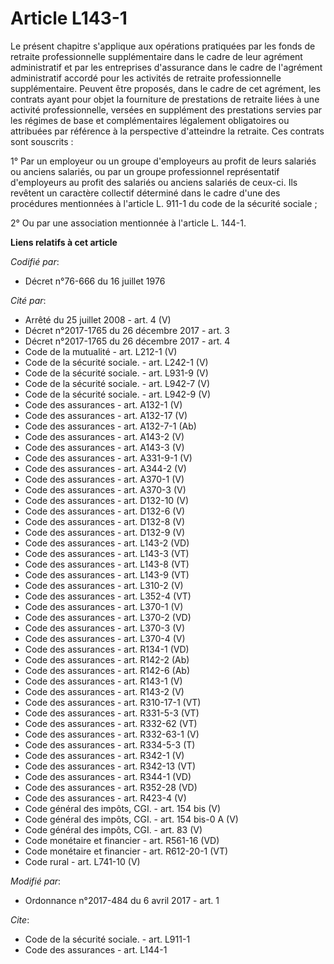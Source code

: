 # Article L143-1

Le présent chapitre s'applique aux opérations pratiquées par les fonds de retraite professionnelle supplémentaire dans le
cadre de leur agrément administratif et par les entreprises d'assurance dans le cadre de l'agrément administratif accordé
pour les activités de retraite professionnelle supplémentaire. Peuvent être proposés, dans le cadre de cet agrément, les
contrats ayant pour objet la fourniture de prestations de retraite liées à une activité professionnelle, versées en
supplément des prestations servies par les régimes de base et complémentaires légalement obligatoires ou attribuées par
référence à la perspective d'atteindre la retraite. Ces contrats sont souscrits :

1° Par un employeur ou un groupe d'employeurs au profit de leurs salariés ou anciens salariés, ou par un groupe professionnel
représentatif d'employeurs au profit des salariés ou anciens salariés de ceux-ci. Ils revêtent un caractère collectif
déterminé dans le cadre d'une des procédures mentionnées à l'article L. 911-1 du code de la sécurité sociale ;

2° Ou par une association mentionnée à l'article L. 144-1.

**Liens relatifs à cet article**

_Codifié par_:

  - Décret n°76-666 du 16 juillet 1976

_Cité par_:

  - Arrêté du 25 juillet 2008 - art. 4 (V)
  - Décret n°2017-1765 du 26 décembre 2017 - art. 3
  - Décret n°2017-1765 du 26 décembre 2017 - art. 4
  - Code de la mutualité - art. L212-1 (V)
  - Code de la sécurité sociale. - art. L242-1 (V)
  - Code de la sécurité sociale. - art. L931-9 (V)
  - Code de la sécurité sociale. - art. L942-7 (V)
  - Code de la sécurité sociale. - art. L942-9 (V)
  - Code des assurances - art. A132-1 (V)
  - Code des assurances - art. A132-17 (V)
  - Code des assurances - art. A132-7-1 (Ab)
  - Code des assurances - art. A143-2 (V)
  - Code des assurances - art. A143-3 (V)
  - Code des assurances - art. A331-9-1 (V)
  - Code des assurances - art. A344-2 (V)
  - Code des assurances - art. A370-1 (V)
  - Code des assurances - art. A370-3 (V)
  - Code des assurances - art. D132-10 (V)
  - Code des assurances - art. D132-6 (V)
  - Code des assurances - art. D132-8 (V)
  - Code des assurances - art. D132-9 (V)
  - Code des assurances - art. L143-2 (VD)
  - Code des assurances - art. L143-3 (VT)
  - Code des assurances - art. L143-8 (VT)
  - Code des assurances - art. L143-9 (VT)
  - Code des assurances - art. L310-2 (V)
  - Code des assurances - art. L352-4 (VT)
  - Code des assurances - art. L370-1 (V)
  - Code des assurances - art. L370-2 (VD)
  - Code des assurances - art. L370-3 (V)
  - Code des assurances - art. L370-4 (V)
  - Code des assurances - art. R134-1 (VD)
  - Code des assurances - art. R142-2 (Ab)
  - Code des assurances - art. R142-6 (Ab)
  - Code des assurances - art. R143-1 (V)
  - Code des assurances - art. R143-2 (V)
  - Code des assurances - art. R310-17-1 (VT)
  - Code des assurances - art. R331-5-3 (VT)
  - Code des assurances - art. R332-62 (VT)
  - Code des assurances - art. R332-63-1 (V)
  - Code des assurances - art. R334-5-3 (T)
  - Code des assurances - art. R342-1 (V)
  - Code des assurances - art. R342-13 (VT)
  - Code des assurances - art. R344-1 (VD)
  - Code des assurances - art. R352-28 (VD)
  - Code des assurances - art. R423-4 (V)
  - Code général des impôts, CGI. - art. 154 bis (V)
  - Code général des impôts, CGI. - art. 154 bis-0 A (V)
  - Code général des impôts, CGI. - art. 83 (V)
  - Code monétaire et financier - art. R561-16 (VD)
  - Code monétaire et financier - art. R612-20-1 (VT)
  - Code rural - art. L741-10 (V)

_Modifié par_:

  - Ordonnance n°2017-484 du 6 avril 2017 - art. 1

_Cite_:

  - Code de la sécurité sociale. - art. L911-1
  - Code des assurances - art. L144-1
